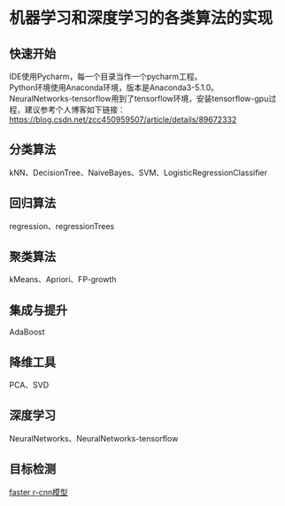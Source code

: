 # 机器学习和深度学习的各类算法的实现

## 快速开始
   IDE使用Pycharm，每一个目录当作一个pycharm工程。<br>
   Python环境使用Anaconda环境，版本是Anaconda3-5.1.0。<br>
   NeuralNetworks-tensorflow用到了tensorflow环境，安装tensorflow-gpu过程，建议参考个人博客如下链接：
   https://blog.csdn.net/zcc450959507/article/details/89672332

## 分类算法
   kNN、DecisionTree、NaiveBayes、SVM、LogisticRegressionClassifier

## 回归算法
   regression、regressionTrees

## 聚类算法
   kMeans、Apriori、FP-growth
   
## 集成与提升
   AdaBoost

## 降维工具
   PCA、SVD

## 深度学习
   NeuralNetworks、NeuralNetworks-tensorflow

## 目标检测
   [faster r-cnn模型](https://github.com/zhaocc1106/tf-faster-rcnn)
